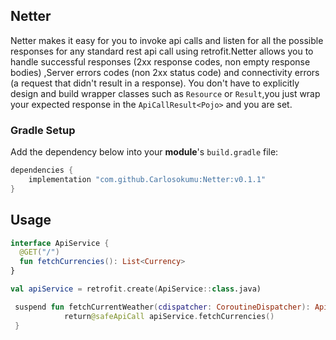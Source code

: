 ## Netter
Netter makes it easy for you to invoke api calls  and listen for all the possible responses for any standard rest api call using retrofit.Netter allows you to handle successful responses (2xx response codes, non empty response bodies)
,Server errors codes (non 2xx status code) and connectivity errors (a request that didn't result in a response). You don't have to explicitly  design and build wrapper classes such as `Resource` or `Result`,you just wrap your expected response in the `ApiCallResult<Pojo>` and you are set.

### Gradle Setup

Add the dependency below into your **module**'s `build.gradle` file:

```gradle
dependencies {
    implementation "com.github.Carlosokumu:Netter:v0.1.1"
}
```

## Usage

```kotlin
interface ApiService {
  @GET("/")
  fun fetchCurrencies(): List<Currency>
}

val apiService = retrofit.create(ApiService::class.java)

 suspend fun fetchCurrentWeather(cdispatcher: CoroutineDispatcher): ApiCallResult<List<Currency>> = safeApiCall(ioDispatcher) {
            return@safeApiCall apiService.fetchCurrencies()
 }

